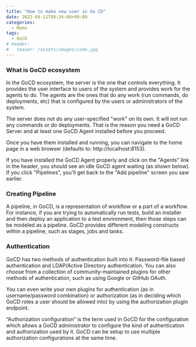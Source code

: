 ```yaml
---
title: "How to make new user in Go CD"
date: 2022-04-11T09:24:00+09:00
categories:
  - Memo
tags:
  - GoCD
# header:
#   teaser: /assets/images/code.jpg
---
```

### What is GoCD ecosystem
In the GoCD ecosystem, the server is the one that controls everything. It provides the user interface to users of the system and provides work for the agents to do. The agents are the ones that do any work (run commands, do deployments, etc) that is configured by the users or administrators of the system.

The server does not do any user-specified "work" on its own. It will not run any commands or do deployments. That is the reason you need a GoCD Server and at least one GoCD Agent installed before you proceed.

Once you have them installed and running, you can navigate to the home page in a web browser (defaults to: http://localhost:8153).

If you have installed the GoCD Agent properly and click on the "Agents" link in the header, you should see an idle GoCD agent waiting (as shown below). If you click "Pipelines", you'll get back to the "Add pipeline" screen you saw earlier.

### Creating Pipeline
A pipeline, in GoCD, is a representation of workflow or a part of a workflow. For instance, if you are trying to automatically run tests, build an installer and then deploy an application to a test environment, then those steps can be modeled as a pipeline. GoCD provides different modeling constructs within a pipeline, such as stages, jobs and tasks.


### Authentication
GoCD has two methods of authentication built into it: Password-file based authentication and LDAP/Active Directory authentication. You can also choose from a collection of community-maintained plugins for other methods of authentication, such as using Google or GitHub OAuth.

You can even write your own plugins for authentication (as in username/password combination) or authorization (as in deciding which GoCD roles a user should be allowed into) by using the authorization plugin endpoint.

“Authorization configuration” is the term used in GoCD for the configuration which allows a GoCD administrator to configure the kind of authentication and authorization used by it. GoCD can be setup to use multiple authorization configurations at the same time.